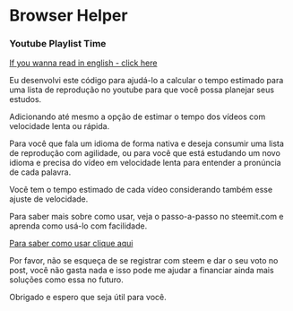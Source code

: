 # Browser Helper
### Youtube Playlist Time

[If you wanna read in english - click here](https://github.com/nvrossett/BrowserHelper-Youtube-Playlist-Time/blob/master/README.md)

Eu desenvolvi este código para ajudá-lo a calcular o tempo estimado para uma lista de reprodução no youtube para que você possa planejar seus estudos.

Adicionando até mesmo a opção de estimar o tempo dos vídeos com velocidade lenta ou rápida.

Para você que fala um idioma de forma nativa e deseja consumir uma lista de reprodução com agilidade, ou para você que está estudando um novo idioma e precisa do vídeo em velocidade lenta para entender a pronúncia de cada palavra.

Você tem o tempo estimado de cada vídeo considerando também esse ajuste de velocidade.

Para saber mais sobre como usar, veja o passo-a-passo no steemit.com e aprenda como usá-lo com facilidade.

[Para saber como usar clique aqui](https://steemit.com/trending/)

Por favor, não se esqueça de se registrar com steem e dar o seu voto no post, você não gasta nada e isso pode me ajudar a financiar ainda mais soluções como essa no futuro.

Obrigado e espero que seja útil para você.